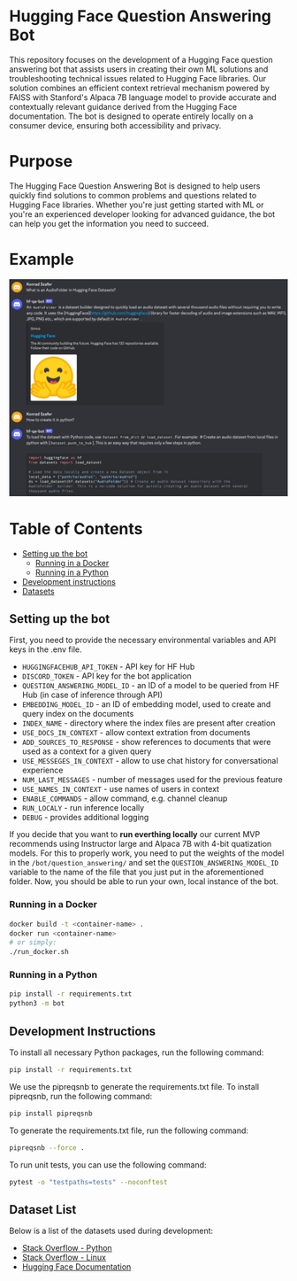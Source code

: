 # Hugging Face Question Answering Bot

This repository focuses on the development of a Hugging Face question answering bot that assists users in creating their own ML solutions and troubleshooting technical issues related to Hugging Face libraries. Our solution combines an efficient context retrieval mechanism powered by FAISS with Stanford's Alpaca 7B language model to provide accurate and contextually relevant guidance derived from the Hugging Face documentation. The bot is designed to operate entirely locally on a consumer device, ensuring both accessibility and privacy. 

# Purpose
The Hugging Face Question Answering Bot is designed to help users quickly find solutions to common problems and questions related to Hugging Face libraries. Whether you're just getting started with ML or you're an experienced developer looking for advanced guidance, the bot can help you get the information you need to succeed.

# Example
![Example](./assets/example.png)

# Table of Contents
- [Setting up the bot](#setting-up-the-bot)
    - [Running in a Docker](#running-in-a-docker)
    - [Running in a Python](#running-in-a-python)
- [Development instructions](#development-instructions)
- [Datasets](#dataset-list)

## Setting up the bot
First, you need to provide the necessary environmental variables and API keys in the .env file. 
- `HUGGINGFACEHUB_API_TOKEN` - API key for HF Hub
- `DISCORD_TOKEN` - API key for the bot application
- `QUESTION_ANSWERING_MODEL_ID` - an ID of a model to be queried from HF Hub (in case of inference through API)
- `EMBEDDING_MODEL_ID` - an ID of embedding model, used to create and query index on the documents
- `INDEX_NAME` - directory where the index files are present after creation
- `USE_DOCS_IN_CONTEXT` - allow context extration from documents
- `ADD_SOURCES_TO_RESPONSE` - show references to documents that were used as a context for a given query
- `USE_MESSEGES_IN_CONTEXT` - allow to use chat history for conversational experience
- `NUM_LAST_MESSAGES` - number of messages used for the previous feature
- `USE_NAMES_IN_CONTEXT` - use names of users in context
- `ENABLE_COMMANDS` - allow command, e.g. channel cleanup
- `RUN_LOCALY` - run inference locally
- `DEBUG` - provides additional logging

If you decide that you want to **run everthing locally** our current MVP recommends using Instructor large and Alpaca 7B with 4-bit quatization models. For this to properly work, you need to put the weights of the model in the `/bot/question_answering/` and set the `QUESTION_ANSWERING_MODEL_ID` variable to the name of the file that you just put in the aforementioned folder. Now, you should be able to run your own, local instance of the bot.

### Running in a Docker
```bash
docker build -t <container-name> .
docker run <container-name>
# or simply:
./run_docker.sh
```

### Running in a Python
```bash
pip install -r requirements.txt
python3 -m bot
```

## Development Instructions

To install all necessary Python packages, run the following command:

```bash
pip install -r requirements.txt
```
We use the pipreqsnb to generate the requirements.txt file. To install pipreqsnb, run the following command:

```bash
pip install pipreqsnb
```
To generate the requirements.txt file, run the following command:

```bash
pipreqsnb --force .
```

To run unit tests, you can use the following command:

```bash
pytest -o "testpaths=tests" --noconftest
``` 

## Dataset List

Below is a list of the datasets used during development:
- [Stack Overflow - Python](https://huggingface.co/datasets/KonradSzafer/stackoverflow_python_preprocessed)
- [Stack Overflow - Linux](https://huggingface.co/datasets/KonradSzafer/stackoverflow_linux)
- [Hugging Face Documentation](https://huggingface.co/docs)
